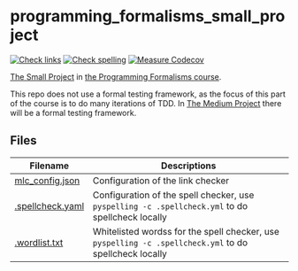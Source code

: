 # programming_formalisms_small_project

[![Check links](https://github.com/richelbilderbeek/programming_formalisms_small_project/actions/workflows/check_links.yaml/badge.svg?branch=master)](https://github.com/richelbilderbeek/programming_formalisms_small_project/actions/workflows/check_links.yaml)
[![Check spelling](https://github.com/richelbilderbeek/programming_formalisms_small_project/actions/workflows/check_spelling.yaml/badge.svg?branch=master)](https://github.com/richelbilderbeek/programming_formalisms_small_project/actions/workflows/check_spelling.yaml)
[![Measure Codecov](https://github.com/richelbilderbeek/programming_formalisms_small_project/actions/workflows/measure_coverage.yml/badge.svg?branch=master)](https://github.com/richelbilderbeek/programming_formalisms_small_project/actions/workflows/measure_coverage.yml)

[The Small Project](https://github.com/UPPMAX/programming_formalisms/blob/main/learning_line.md#functions-to-be-developed-for-the-small-project) 
in [the Programming Formalisms course](https://github.com/UPPMAX/programming_formalisms).

This repo does not use a formal testing framework,
as the focus of this part of the course is to do many iterations of TDD.
In [The Medium Project](https://github.com/UPPMAX/programming_formalisms/blob/main/learning_line.md#functions-to-be-developed-for-the-medium-project)
there will be a formal testing framework.

## Files

Filename                            |Descriptions
------------------------------------|------------------------------------------------------------------------------------------------------
[mlc_config.json](mlc_config.json)  |Configuration of the link checker
[.spellcheck.yaml](.spellcheck.yaml)|Configuration of the spell checker, use `pyspelling -c .spellcheck.yml` to do spellcheck locally
[.wordlist.txt](.wordlist.txt)      |Whitelisted wordss for the spell checker, use `pyspelling -c .spellcheck.yml` to do spellcheck locally

